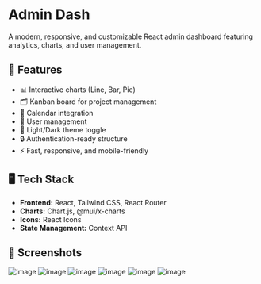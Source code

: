 # Admin Dash

A modern, responsive, and customizable React admin dashboard featuring analytics, charts, and user management.

## 🚀 Features

- 📊 Interactive charts (Line, Bar, Pie)
- 🗂️ Kanban board for project management
- 📅 Calendar integration
- 👥 User management
- 🌙 Light/Dark theme toggle
- 🔒 Authentication-ready structure
- ⚡ Fast, responsive, and mobile-friendly

## 🖥️ Tech Stack

- **Frontend:** React, Tailwind CSS, React Router
- **Charts:** Chart.js, @mui/x-charts
- **Icons:** React Icons
- **State Management:** Context API

## 📸 Screenshots
![image](https://github.com/user-attachments/assets/9a5fa34c-ede1-4146-9899-0a80ead73eb1)
![image](https://github.com/user-attachments/assets/4e75f593-3b6b-495a-a0c2-a43b4439ab28)
![image](https://github.com/user-attachments/assets/8538d514-a3dc-4145-9abf-25bd12314fa7)
![image](https://github.com/user-attachments/assets/84b49162-5d0e-40cf-b159-daab6ea7b5bb)
![image](https://github.com/user-attachments/assets/852d0313-d6f7-4c02-8c0f-d2d36ef434aa)
![image](https://github.com/user-attachments/assets/94e5e1a0-19eb-4d20-b521-a466791d9351)



